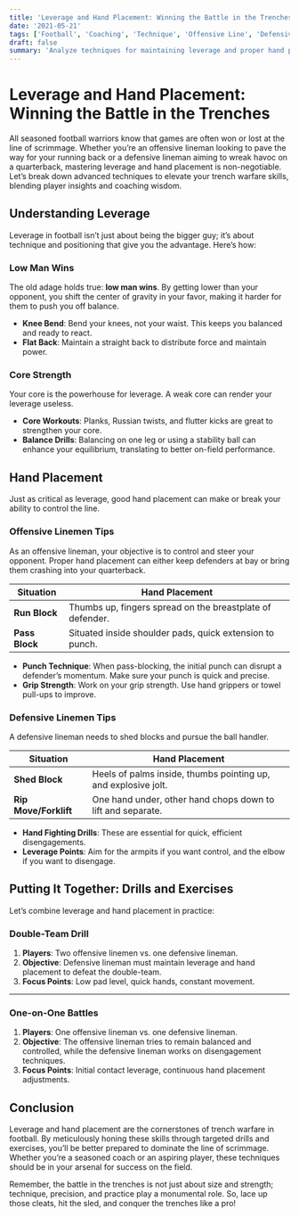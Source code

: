 ```yaml
---
title: 'Leverage and Hand Placement: Winning the Battle in the Trenches'
date: '2021-05-21'
tags: ['Football', 'Coaching', 'Technique', 'Offensive Line', 'Defensive Line', 'Skill Development', 'Leverage', 'Hand Placement']
draft: false
summary: 'Analyze techniques for maintaining leverage and proper hand placement to control defensive linemen. This article blends player knowledge with coaching wisdom to enhance your trench warfare skills.'
---
```


# Leverage and Hand Placement: Winning the Battle in the Trenches

All seasoned football warriors know that games are often won or lost at the line of scrimmage. Whether you’re an offensive lineman looking to pave the way for your running back or a defensive lineman aiming to wreak havoc on a quarterback, mastering leverage and hand placement is non-negotiable. Let’s break down advanced techniques to elevate your trench warfare skills, blending player insights and coaching wisdom.

## Understanding Leverage

Leverage in football isn’t just about being the bigger guy; it’s about technique and positioning that give you the advantage. Here’s how:

### Low Man Wins

The old adage holds true: **low man wins**. By getting lower than your opponent, you shift the center of gravity in your favor, making it harder for them to push you off balance.

- **Knee Bend**: Bend your knees, not your waist. This keeps you balanced and ready to react.
- **Flat Back**: Maintain a straight back to distribute force and maintain power.

### Core Strength

Your core is the powerhouse for leverage. A weak core can render your leverage useless.

- **Core Workouts**: Planks, Russian twists, and flutter kicks are great to strengthen your core.
- **Balance Drills**: Balancing on one leg or using a stability ball can enhance your equilibrium, translating to better on-field performance.

## Hand Placement

Just as critical as leverage, good hand placement can make or break your ability to control the line.

### Offensive Linemen Tips

As an offensive lineman, your objective is to control and steer your opponent. Proper hand placement can either keep defenders at bay or bring them crashing into your quarterback.

| **Situation** | **Hand Placement**                                       |
|---------------|-----------------------------------------------------------|
| **Run Block** | Thumbs up, fingers spread on the breastplate of defender. |
| **Pass Block**| Situated inside shoulder pads, quick extension to punch.  | 

- **Punch Technique**: When pass-blocking, the initial punch can disrupt a defender’s momentum. Make sure your punch is quick and precise.
- **Grip Strength**: Work on your grip strength. Use hand grippers or towel pull-ups to improve.

### Defensive Linemen Tips

A defensive lineman needs to shed blocks and pursue the ball handler. 

| **Situation**          | **Hand Placement**                                            |
|------------------------|----------------------------------------------------------------|
| **Shed Block**         | Heels of palms inside, thumbs pointing up, and explosive jolt. |
| **Rip Move/Forklift**  | One hand under, other hand chops down to lift and separate.    | 

- **Hand Fighting Drills**: These are essential for quick, efficient disengagements.
- **Leverage Points**: Aim for the armpits if you want control, and the elbow if you want to disengage.

## Putting It Together: Drills and Exercises

Let’s combine leverage and hand placement in practice:

### Double-Team Drill

1. **Players**: Two offensive linemen vs. one defensive lineman.
2. **Objective**: Defensive lineman must maintain leverage and hand placement to defeat the double-team.
3. **Focus Points**: Low pad level, quick hands, constant movement.

---

### One-on-One Battles

1. **Players**: One offensive lineman vs. one defensive lineman.
2. **Objective**: The offensive lineman tries to remain balanced and controlled, while the defensive lineman works on disengagement techniques.
3. **Focus Points**: Initial contact leverage, continuous hand placement adjustments.

## Conclusion

Leverage and hand placement are the cornerstones of trench warfare in football. By meticulously honing these skills through targeted drills and exercises, you’ll be better prepared to dominate the line of scrimmage. Whether you’re a seasoned coach or an aspiring player, these techniques should be in your arsenal for success on the field.

Remember, the battle in the trenches is not just about size and strength; technique, precision, and practice play a monumental role. So, lace up those cleats, hit the sled, and conquer the trenches like a pro!